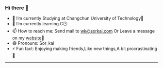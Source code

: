 ### Hi there 👋

<!--
**wangkai6688/wangkai6688** is a ✨ _special_ ✨ repository because its `README.md` (this file) appears on your GitHub profile.

Here are some ideas to get you started:

- 🔭 I’m currently working on ...
- 🌱 I’m currently learning ...
- 👯 I’m looking to collaborate on ...
- 🤔 I’m looking for help with ...
- 💬 Ask me about ...
- 📫 How to reach me: ...
- 😄 Pronouns: ...
- ⚡ Fun fact: ...
-->


- 🔭 I’m currently Studying at Changchun University of Technology🏫
- 🌱 I’m currently learning C🕐
- 📫 How to reach me: Send mail to wk@sorkai.com Or Leave a message on my <a href="https://www.sorkai.com/qapress-new" target="_blank">website</a>💬
- 😄 Pronouns: Sor_kai
- ⚡ Fun fact: Enjoying making friends,Like new things,A bit procrastinating 🤣
***

